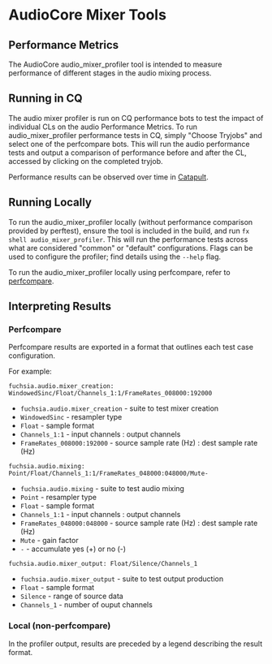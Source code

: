 # AudioCore Mixer Tools

## Performance Metrics

The AudioCore audio_mixer_profiler tool is intended to measure performance of different
stages in the audio mixing process.

## Running in CQ

The audio mixer profiler is run on CQ performance bots to test the impact of
individual CLs on the audio Performance Metrics. To run audio_mixer_profiler
performance tests in CQ, simply "Choose Tryjobs" and select
one of the perfcompare bots. This will run the audio performance
tests and output a comparison of performance before and after the CL, accessed
by clicking on the completed tryjob.

Performance results can be observed over time in [Catapult][catapult].

## Running Locally

To run the audio_mixer_profiler locally (without performance comparison provided
by perftest), ensure the tool is included in the build, and run
`fx shell audio_mixer_profiler`. This will run the performance tests across what
are considered "common" or "default" configurations. Flags can be used to configure
the profiler; find details using the `--help` flag.

To run the audio_mixer_profiler locally using perfcompare, refer to
[perfcompare][perfcompare].

## Interpreting Results

### Perfcompare

Perfcompare results are exported in a format that outlines each test case configuration.

For example:

`fuchsia.audio.mixer_creation: WindowedSinc/Float/Channels_1:1/FrameRates_008000:192000`
- `fuchsia.audio.mixer_creation` - suite to test mixer creation
- `WindowedSinc` - resampler type
- `Float` - sample format
- `Channels_1:1` - input channels : output channels
- `FrameRates_008000:192000` - source sample rate (Hz) : dest sample rate (Hz)

`fuchsia.audio.mixing: Point/Float/Channels_1:1/FrameRates_048000:048000/Mute-`
- `fuchsia.audio.mixing` - suite to test audio mixing
- `Point` - resampler type
- `Float` - sample format
- `Channels_1:1` - input channels : output channels
- `FrameRates_048000:048000` - source sample rate (Hz) : dest sample rate (Hz)
- `Mute` - gain factor
- `-` - accumulate yes (+) or no (-)

`fuchsia.audio.mixer_output: Float/Silence/Channels_1`
- `fuchsia.audio.mixer_output` - suite to test output production
- `Float` - sample format
- `Silence` - range of source data
- `Channels_1` - number of ouput channels

### Local (non-perfcompare)

In the profiler output, results are preceded by a legend describing the result format.


<!-- Reference links -->

[perfcompare]: /src/testing/perfcompare/README.md
[catapult]: /docs/development/benchmarking/catapult_user_guide.md
